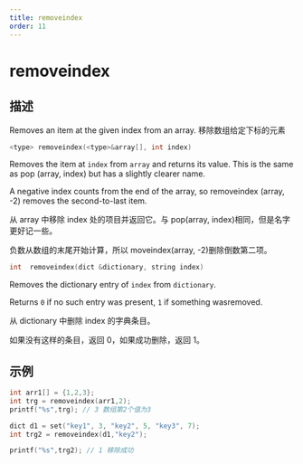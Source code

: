 ```yaml
---
title: removeindex
order: 11
---
```


# removeindex

## 描述

Removes an item at the given index from an array. 移除数组给定下标的元素

```c
<type> removeindex(<type>&array[], int index)
```

Removes the item at `index` from `array` and returns its value. This is the
same as pop (array, index) but has a slightly clearer name.

A negative index counts from the end of the array, so removeindex (array, -2) removes the second-to-last item.

从 array 中移除 index 处的项目并返回它。与 pop(array, index)相同，但是名字更好记一些。

负数从数组的末尾开始计算，所以 moveindex(array, -2)删除倒数第二项。

```c
int  removeindex(dict &dictionary, string index)
```

Removes the dictionary entry of `index` from `dictionary`.

Returns `0` if no such entry was present, `1` if something wasremoved.

从 dictionary 中删除 index 的字典条目。

如果没有这样的条目，返回 0，如果成功删除，返回 1。

## 示例

```c
int arr1[] = {1,2,3};
int trg = removeindex(arr1,2);
printf("%s",trg); // 3 数组第2个值为3

dict d1 = set("key1", 3, "key2", 5, "key3", 7);
int trg2 = removeindex(d1,"key2");

printf("%s",trg2); // 1 移除成功
```

